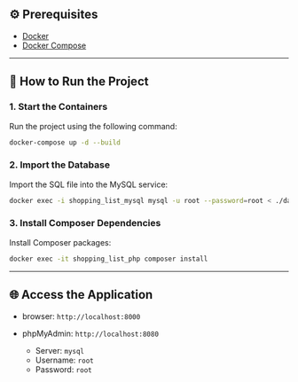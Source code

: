 ## ⚙️ Prerequisites

* [Docker](https://www.docker.com/)
* [Docker Compose](https://docs.docker.com/compose/)

---

## 🚀 How to Run the Project

### 1. Start the Containers

Run the project using the following command:

```bash
docker-compose up -d --build
```

### 2. Import the Database

Import the SQL file into the MySQL service:

```bash
docker exec -i shopping_list_mysql mysql -u root --password=root < ./database/shopping_list.sql
```

### 3. Install Composer Dependencies

Install Composer packages:

```bash
docker exec -it shopping_list_php composer install
```

---

## 🌐 Access the Application

* browser: `http://localhost:8000`
* phpMyAdmin: `http://localhost:8080`

  * Server: `mysql`
  * Username: `root`
  * Password: `root`
